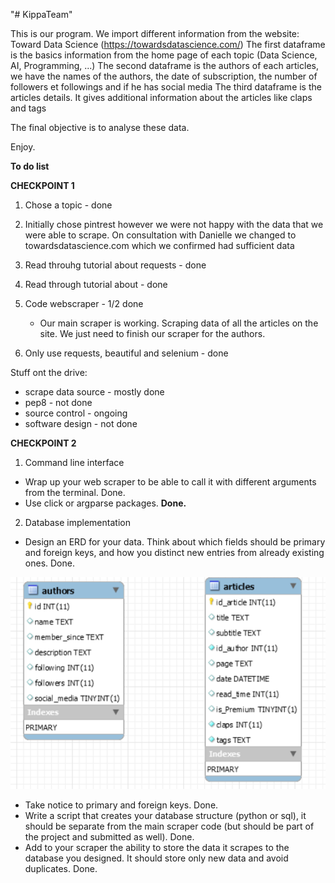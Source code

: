 "# KippaTeam" 

This is our program. We import different information from the website: Toward Data Science (https://towardsdatascience.com/)
The first dataframe is the basics information from the home page of each topic (Data Science, AI, Programming, ...)
The second dataframe is the authors of each articles, we have the names of the authors, the date of subscription, the
number of followers et followings and if he has social media
The third dataframe is the articles details. It gives additional information about the articles like claps and tags

The final objective is to analyse these data.

Enjoy.

<b> To do list </b>

<b>CHECKPOINT 1</b>

1. Chose a topic - done

2. Initially chose pintrest however we were not happy with the data that we were
able to scrape. On consultation with Danielle we changed to towardsdatascience.com
which we confirmed had sufficient data

3. Read throuhg tutorial about requests - done

4. Read through tutorial about - done

5. Code webscraper - 1/2 done
	- Our main scraper is working. Scraping data of all the articles on the
	site. We just need to finish our scraper for the authors.

6. Only use requests, beautiful and selenium - done

Stuff ont the drive:
- scrape data source - mostly done
- pep8 - not done
- source control - ongoing
- software design - not done

<b>CHECKPOINT 2</b>

1. Command line interface
- Wrap up your web scraper to be able to call it with different arguments from the
terminal. </b>Done.</b>
- Use click or argparse packages. <b>Done.</b>
2. Database implementation
- Design an ERD for your data. Think about which fields should be primary and foreign
    keys, and how you distinct new entries from already existing ones. </b>Done.</b>

![Diagram](image/Diagram.PNG)

- Take notice to primary and foreign keys. </b>Done.</b>
- Write a script that creates your database structure (python or sql), it should be separate
    from the main scraper code (but should be part of the project and submitted as well). </b>Done.</b>
- Add to your scraper the ability to store the data it scrapes to the database you designed.
    It should store only new data and avoid duplicates. </b>Done.</b>
